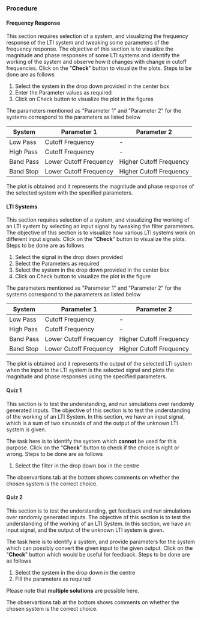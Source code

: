 ### Procedure

#### Frequency Response

This section requires selection of a system, and visualizing the frequency response of the LTI system and tweaking some parameters of the frequency response. The objective of this section is to visualize the magnitude and phase responses of some LTI systems and identify the working of the system and observe how it changes with change in cutoff frequencies. Click on the "**Check**" button to visualize the plots. Steps to be done are as follows

1. Select the system in the drop down provided in the center box
2. Enter the Parameter values as required
3. Click on Check button to visualize the plot in the figures

The parameters mentioned as "Parameter 1" and "Parameter 2" for the systems correspond to the parameters as listed below

|   System             |Parameter 1                        |Parameter 2                         |
|----------------|-------------------------------|-----------------------------|
|Low Pass|Cutoff Frequency           |-            |
|High Pass| Cutoff Frequency |- |
|Band Pass|Lower Cutoff Frequency|Higher Cutoff Frequency|
|Band Stop|Lower Cutoff Frequency|Higher Cutoff Frequency|

The plot is obtained and it represents the magnitude and phase response of the selected system with the specified parameters.

#### LTI Systems

This section requires selection of a system, and visualizing the working of an LTI system by selecting an input signal by tweaking the filter parameters. The objective of this section is to visualize how various LTI systems work on different input signals. Click on the "**Check**" button to visualize the plots. Steps to be done are as follows

1. Select the signal in the drop down provided
2. Select the Parameters as required
3. Select the system in the drop down provided in the center box
4. Click on Check button to visualize the plot in the figure

The parameters mentioned as "Parameter 1" and "Parameter 2" for the systems correspond to the parameters as listed below

|   System             |Parameter 1                        |Parameter 2                         |
|----------------|-------------------------------|-----------------------------|
|Low Pass|Cutoff Frequency           |-            |
|High Pass| Cutoff Frequency |- |
|Band Pass|Lower Cutoff Frequency|Higher Cutoff Frequency|
|Band Stop|Lower Cutoff Frequency|Higher Cutoff Frequency|

The plot is obtained and it represents the output of the selected LTI system when the input to the LTI system is the selected signal and plots the magnitude and phase responses using the specified parameters.

#### Quiz 1

This section is to test the understanding, and run simulations over randomly generated inputs. The objective of this section is to test the understanding of the working of an LTI System. In this section, we have an input signal, which is a sum of two sinusoids of and the output of the unknown LTI system is given. 

The task here is to identify the system which **cannot** be used for this purpose. Click on the "**Check**" button to check if the choice is right or wrong. Steps to be done are as follows

1. Select the filter in the drop down box in the centre

The observartions tab at the bottom shows comments on whether the chosen system is the correct choice.

#### Quiz 2

This section is to test the understanding, get feedback and run simulations over randomly generated inputs. The objective of this section is to test the understanding of the working of an LTI System. In this section, we have an input signal, and the output of the unknown LTI system is given.

The task here is to identify a system, and provide parameters for the system which can possibly convert the given input to the given output. Click on the "**Check**" button which would be useful for feedback. Steps to be done are as follows

1. Select the system in the drop down in the centre
2. Fill the parameters as required

Please note that **multiple solutions** are possible here.

The observartions tab at the bottom shows comments on whether the chosen system is the correct choice.